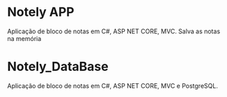 # Notely APP
Aplicação de bloco de notas em C#, ASP NET CORE, MVC. Salva as notas na memória

# Notely_DataBase
Aplicação de bloco de notas em C#, ASP NET CORE, MVC e PostgreSQL.

